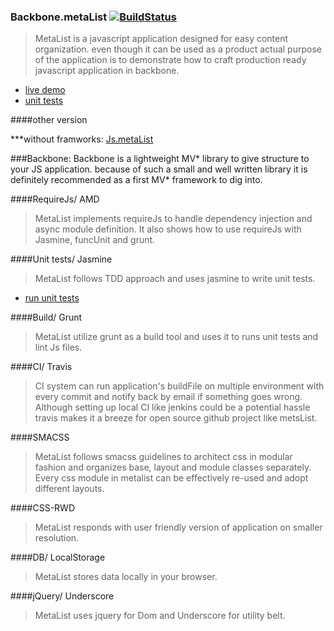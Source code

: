 ### Backbone.metaList [![BuildStatus](https://travis-ci.org/metanitesh/Backbone.metaList.svg?branch=master)](https://travis-ci.org/metanitesh/Backbone.metaList)

>MetaList is a javascript application designed for easy content organization. even though it can be used as a product actual purpose of the application is to demonstrate how to craft production ready javascript application in backbone. 
- [live demo](http://www.niteshsharma.com/backbone.metalist)
- [unit tests](http://www.niteshsharma.com/backbone.metalist/tests/unit/specrunner.html)

####other version

***without framworks:
[Js.metaList](https://github.com/metanitesh/Js.metaList/)


###Backbone: 
Backbone is a lightweight MV* library to give structure to your JS application. because of such a small and well written library it is definitely recommended as a first MV* framework to dig into.

####RequireJs/ AMD 

>MetaList implements requireJs to handle dependency injection and async module definition. It also shows how to use requireJs with Jasmine, funcUnit and grunt. 

####Unit tests/ Jasmine

>MetaList follows TDD approach and uses jasmine to write unit tests. 

- [run unit tests](http://www.niteshsharma.com/backbone.metalist/tests/unit/specrunner.html)


####Build/ Grunt 

>MetaList utilize grunt as a build tool and uses it to runs unit tests and lint Js files. 

####CI/ Travis

>CI system can run application's buildFile on multiple environment with every commit and notify back by email if something goes wrong. Although setting up local CI like jenkins could be a potential  hassle travis makes it a breeze for open source github project like metsList.


####SMACSS

>MetaList follows smacss guidelines to architect css in modular fashion and organizes base, layout and module classes separately. Every css module in metalist can be effectively re-used and adopt different layouts.

####CSS-RWD
>MetaList responds with user friendly version of application on smaller resolution.

####DB/ LocalStorage 
>MetaList stores data locally in your browser.

####jQuery/ Underscore
>MetaList uses jquery for Dom and Underscore for utility belt.


